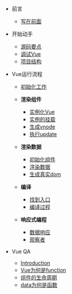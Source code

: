 * 前言

	* [写在前面](/)

* 开始动手

  * [源码要点](/start/point.md)
  * [调试Vue](/start/debug.md)
  * [项目结构](/start/construction.md)

* Vue运行流程

  * [初始化工作](/process/init.md)

  * **渲染组件**

    * [实例化Vue](/process/renderCom/instance.md)
    * [实例的挂载](/process/renderCom/mount.md)
    * [生成vnode](/process/renderCom/render.md)
    * [执行update](/process/renderCom/update.md)

  * **渲染数据**

    * [初始化组件](/process/renderData/init.md)
    * [渲染数据](/process/renderData/render.md)
    * [生成真实dom](/process/renderData/update.md)

  * **编译**

    * [找到入口](/process/compiler/entry.md)
    * [编译过程](/process/compiler/compiler.md)

  * **响应式编程**

    * [数据响应](/process/dataResponse/data.md)
    * [观察者](/process/dataResponse/observe.md)

* Vue QA

  * [Introduction](/QA/introduction.md)
  * [Vue为何是function](/QA/function.md)
  * [组件的生命周期](/QA/lifecycle.md)
  * [data为何是函数](/QA/data.md)